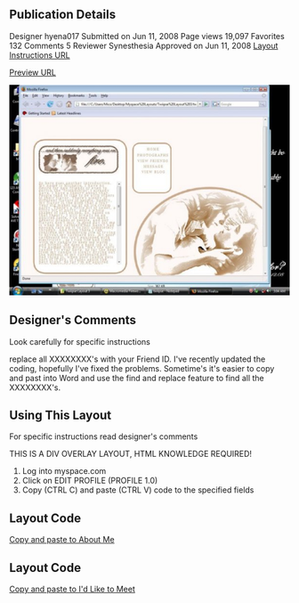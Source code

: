 ## Publication Details
Designer	hyena017
Submitted on	Jun 11, 2008
Page views	19,097
Favorites	132
Comments	5
Reviewer	Synesthesia
Approved on	Jun 11, 2008
[Layout Instructions URL](https://www.createblog.com/myspace-layouts/28307-twilight-meadow/)

[Preview URL](https://www.createblog.com/myspace-layouts/28307-twilight-meadow/preview/)

![Preview Image](image2.jpg "Preview Image!")

## Designer's Comments
Look carefully for specific instructions

replace all XXXXXXXX's with your Friend ID. I've recently updated the coding, hopefully I've fixed the problems. Sometime's it's easier to copy and past into Word and use the find and replace feature to find all the XXXXXXXX's.

## Using This Layout
For specific instructions read designer's comments

THIS IS A DIV OVERLAY LAYOUT, HTML KNOWLEDGE REQUIRED!
1. Log into myspace.com
2. Click on EDIT PROFILE (PROFILE 1.0)
3. Copy (CTRL C) and paste (CTRL V) code to the specified fields

## Layout Code
[Copy and paste to About Me](https://github.com/mtabor66/MySpace-Layouts/blob/main/Twilight%20Meadow/aboutme.html)

## Layout Code
[Copy and paste to I'd Like to Meet](https://github.com/mtabor66/MySpace-Layouts/blob/main/Twilight%20Meadow/idliketomeet.html)


